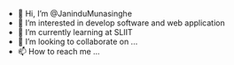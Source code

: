 - 👋 Hi, I’m @JaninduMunasinghe
- 👀 I’m interested in develop software and web application
- 🌱 I’m currently learning at SLIIT
- 💞️ I’m looking to collaborate on ...
- 📫 How to reach me ...

<!---
JaninduMunasinghe/JaninduMunasinghe is a ✨ special ✨ repository because its `README.md` (this file) appears on your GitHub profile.
You can click the Preview link to take a look at your changes.
--->
